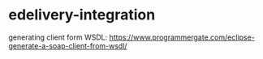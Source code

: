 # edelivery-integration
generating client form WSDL: https://www.programmergate.com/eclipse-generate-a-soap-client-from-wsdl/

